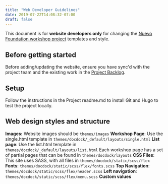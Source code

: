 ```yaml
---
title: "Web Developer Guidelines"
date: 2019-07-22T14:08:32-07:00
draft: false
---
```


This document is for **website developers only** for changing the [Nuevo Foundation workshop project](https://github.com/nuevoFoundation/workshops) templates and style.

## Before getting started

Before adding/updating the website, ensure you have sync'd with the project team and the existing work in the [Project Backlog](https://github.com/NuevoFoundation/workshops/projects/1).

## Setup

Follow the instructions in the Project readme.md to install Git and Hugo to test the project locally.

## Web design styles and structure

**Images:** Website images should be `themes/images`
**Workshop Page**: Use the single.html template in `themes/docdock/_default/layouts/single.html`
**List page**: Use the list.html template in `themes/docdock/_default/layouts/list.html`
Each workshop page has a set of partial pages that can be found in `themes/docdock/layouts`
**CSS Files**: This site uses SASS, with all files in `themes/docdock/static/scss/flex`
**Fonts**: `themes/docdock/static/scss/flex/fonts.scss`
**Top Navigation**: `themes/docdock/static/scss/flex/header.scss`
**Left navigation**: `themes/docdock/static/scss/flex/menu.scss`
**Custom <head> values**
